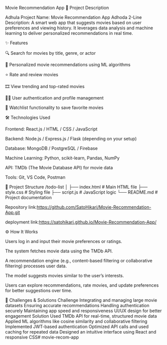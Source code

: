 Movie Recommendation App 📖 Project Description

Adhula Project Name: Movie Recommendation App Adhoda 2-Line Description: A smart web app that suggests movies based on user preferences and viewing history. It leverages data analysis and machine learning to deliver personalized recommendations in real time.

✨ Features

🔍 Search for movies by title, genre, or actor

🤖 Personalized movie recommendations using ML algorithms

⭐ Rate and review movies

🎞️ View trending and top-rated movies

🧑‍💻 User authentication and profile management

💾 Watchlist functionality to save favorite movies

🛠️ Technologies Used

Frontend: React.js / HTML / CSS / JavaScript

Backend: Node.js / Express.js / Flask (depending on your setup)

Database: MongoDB / PostgreSQL / Firebase

Machine Learning: Python, scikit-learn, Pandas, NumPy

API: TMDb (The Movie Database API) for movie data

Tools: Git, VS Code, Postman

📂 Project Structure
/todo-list │ ├── index.html # Main HTML file ├── style.css # Styling file ├── script.js # JavaScript logic └── README.md # Project documentation

Repository link:https://github.com/SatoHikari/Movie-Recommendation-App.git

deployment link:https://satohikari.github.io/Movie-Recommendation-App/

⚙️ How It Works

Users log in and input their movie preferences or ratings.

The system fetches movie data using the TMDb API.

A recommendation engine (e.g., content-based filtering or collaborative filtering) processes user data.

The model suggests movies similar to the user’s interests.

Users can explore recommendations, rate movies, and update preferences for better suggestions over time.

🚧 Challenges & Solutions Challenge Integrating and managing large movie datasets Ensuring accurate recommendations Handling authentication securely Maintaining app speed and responsiveness UI/UX design for better engagement Solution Used TMDb API for real-time, structured movie data Applied ML algorithms like cosine similarity and collaborative filtering Implemented JWT-based authentication Optimized API calls and used caching for repeated data Designed an intuitive interface using React and responsive CSS# movie-recom-app